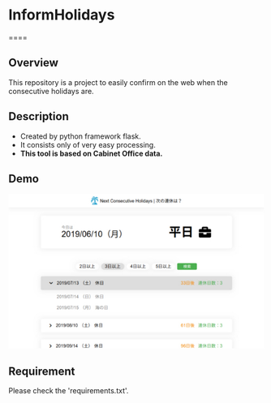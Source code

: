 # InformHolidays
====

## Overview
This repository is a project to easily confirm on the web when the consecutive holidays are.

## Description
* Created by python framework flask.
* It consists only of very easy processing.
* **This tool is based on Cabinet Office data.**

## Demo
![demo_image](./static/img/demo.jpg)


## Requirement
Please check the 'requirements.txt'.
